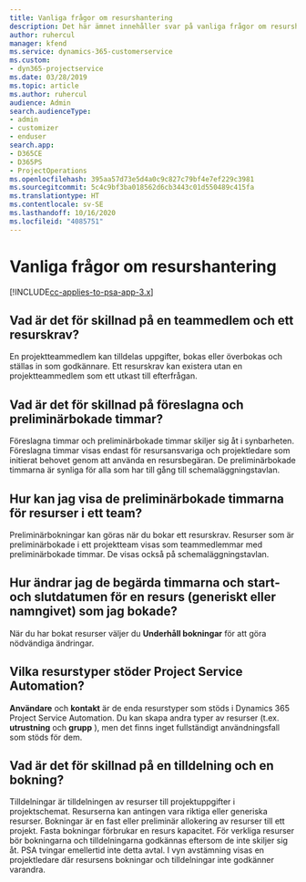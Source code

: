 ```yaml
---
title: Vanliga frågor om resurshantering
description: Det här ämnet innehåller svar på vanliga frågor om resurshantering.
author: ruhercul
manager: kfend
ms.service: dynamics-365-customerservice
ms.custom:
- dyn365-projectservice
ms.date: 03/28/2019
ms.topic: article
ms.author: ruhercul
audience: Admin
search.audienceType:
- admin
- customizer
- enduser
search.app:
- D365CE
- D365PS
- ProjectOperations
ms.openlocfilehash: 395aa57d73e5d4a0c9c827c79bf4e7ef229c3981
ms.sourcegitcommit: 5c4c9bf3ba018562d6cb3443c01d550489c415fa
ms.translationtype: HT
ms.contentlocale: sv-SE
ms.lasthandoff: 10/16/2020
ms.locfileid: "4085751"
---
```

# <a name="resource-management-faq"></a>Vanliga frågor om resurshantering

[!INCLUDE[cc-applies-to-psa-app-3.x](../includes/cc-applies-to-psa-app-3x.md)]

## <a name="what-is-the-difference-between-a-team-member-and-a-resource-requirement"></a>Vad är det för skillnad på en teammedlem och ett resurskrav?

En projektteammedlem kan tilldelas uppgifter, bokas eller överbokas och ställas in som godkännare. Ett resurskrav kan existera utan en projektteammedlem som ett utkast till efterfrågan. 

## <a name="what-is-the-difference-between-proposed-and-soft-booked-hours"></a>Vad är det för skillnad på föreslagna och preliminärbokade timmar?

Föreslagna timmar och preliminärbokade timmar skiljer sig åt i synbarheten. Föreslagna timmar visas endast för resursansvariga och projektledare som initierat behovet genom att använda en resursbegäran. De preliminärbokade timmarna är synliga för alla som har till gång till schemaläggningstavlan.

## <a name="how-can-i-see-the-soft-booked-hours-for-resources-on-a-team"></a>Hur kan jag visa de preliminärbokade timmarna för resurser i ett team?

Preliminärbokningar kan göras när du bokar ett resurskrav. Resurser som är preliminärbokade i ett projektteam visas som teammedlemmar med preliminärbokade timmar. De visas också på schemaläggningstavlan.

## <a name="how-do-i-change-the-required-hours-and-the-start-and-end-dates-for-a-resource-generic-or-named-that-i-booked"></a>Hur ändrar jag de begärda timmarna och start- och slutdatumen för en resurs (generiskt eller namngivet) som jag bokade?

När du har bokat resurser väljer du **Underhåll bokningar** för att göra nödvändiga ändringar.

## <a name="what-resources-types-does-project-service-automation-support"></a>Vilka resurstyper stöder Project Service Automation?

**Användare** och **kontakt** är de enda resurstyper som stöds i Dynamics 365 Project Service Automation. Du kan skapa andra typer av resurser (t.ex. **utrustning** och **grupp** ), men det finns inget fullständigt användningsfall som stöds för dem.

## <a name="what-is-the-difference-between-an-assignment-and-a-booking"></a>Vad är det för skillnad på en tilldelning och en bokning?

Tilldelningar är tilldelningen av resurser till projektuppgifter i projektschemat. Resurserna kan antingen vara riktiga eller generiska resurser. Bokningar är en fast eller preliminär allokering av resurser till ett projekt. Fasta bokningar förbrukar en resurs kapacitet. För verkliga resurser bör bokningarna och tilldelningarna godkännas eftersom de inte skiljer sig åt. PSA tvingar emellertid inte detta avtal. I vyn avstämning visas en projektledare där resursens bokningar och tilldelningar inte godkänner varandra.
